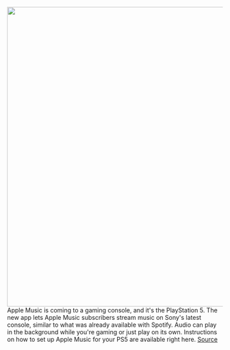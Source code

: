 <img src='https://cdn.vox-cdn.com/thumbor/itbZSitLoJfLzQjYz3JqXQimdvg=/0x0:2040x1360/1200x800/filters:focal(857x517:1183x843)/cdn.vox-cdn.com/uploads/chorus_image/image/70052085/acastro_180927_1777_apple_music_0002.0.jpg' width='700px' /><br/>
Apple Music is coming to a gaming console, and it's the PlayStation 5. The new app lets Apple Music subscribers stream music on Sony's latest console, similar to what was already available with Spotify. Audio can play in the background while you're gaming or just play on its own. Instructions on how to set up Apple Music for your PS5 are available right here.
<a href='https://www.theverge.com/2021/10/27/22727865/sony-ps5-apple-music-app-streaming-game-console'> Source <a/>